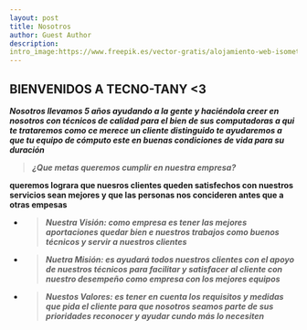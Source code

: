 ```yaml
--- 
layout: post
title: Nosotros
author: Guest Author
description:
intro_image:https://www.freepik.es/vector-gratis/alojamiento-web-isometrico-composicion-soporte-soporte-tecnico-linea-clientes_13740905.htm#query=soporte%20tecnico&position=12&from_view=keyword
---
```


## BIENVENIDOS A TECNO-TANY <3

**_Nosotros llevamos 5 años ayudando a la gente y haciéndola creer en nosotros con técnicos de calidad para el bien de sus computadoras a qui te trataremos como ce merece un cliente distinguido te ayudaremos a que tu equipo de cómputo este en buenas condiciones de vida para su duración_**


> **_¿Que metas queremos cumplir en nuestra empresa?_**

**queremos lograra  que nuesros clientes queden satisfechos con nuestros servicios sean mejores y que las personas nos concideren antes que a otras empesas**


+ > **_Nuestra Visión:  como empresa es tener las mejores aportaciones quedar bien e nuestros trabajos como buenos técnicos y servir a nuestros clientes_**

+ >**_Nuetra Misión: es ayudará todos  nuestros clientes  con el apoyo de nuestros técnicos para facilitar y satisfacer al cliente con nuestro desempeño  como empresa con los mejores equipos_**

+ >**_Nuestos Valores: es tener en cuenta  los requisitos y medidas que pida el cliente para  que nosotros seamos parte de sus prioridades reconocer y ayudar cundo más lo necesiten_**

